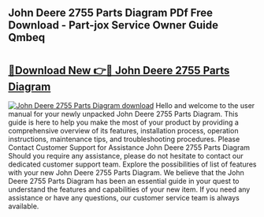 ## John Deere 2755 Parts Diagram PDf Free Download - Part-jox Service Owner Guide Qmbeq

# <h2><a href="http://dfqzmmb.blite.top/?on=John+Deere+2755+Parts+Diagram">🔗Download New 👉🔴 John Deere 2755 Parts Diagram</a></h2>

[![John Deere 2755 Parts Diagram download](https://i.imgur.com/lujVjoI.png)](http://dfqzmmb.blite.top/?on=John+Deere+2755+Parts+Diagram)
Hello and welcome to the user manual for your newly unpacked John Deere 2755 Parts Diagram. This guide is here to help you make the most of your product by providing a comprehensive overview of its features, installation process, operation instructions, maintenance tips, and troubleshooting procedures. Please Contact Customer Support for Assistance John Deere 2755 Parts Diagram Should you require any assistance, please do not hesitate to contact our dedicated customer support team. Explore the possibilities of list of features with your new John Deere 2755 Parts Diagram. We believe that the John Deere 2755 Parts Diagram has been an essential guide in your quest to understand the features and capabilities of your new item. If you need any assistance or have any questions, our customer service team is always available.
